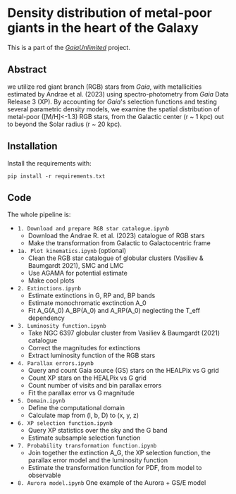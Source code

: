 # Density distribution of metal-poor giants in the heart of the Galaxy

<!-- URL: [https://github.com/evgenykurbatov/kp23-turb-conv-ppd](https://github.com/evgenykurbatov/kp23-turb-conv-ppd) -->

This is a part of the [_GaiaUnlimited_](https://github.com/gaia-unlimited) project.

<!-- [![arxiv](http://img.shields.io/badge/astro.GA-arXiv%3A2106.07653-B31B1B.svg)](https://arxiv.org/abs/2106.07653) -->


## Abstract

we utilize red giant branch (RGB) stars from *Gaia*, with metallicities estimated by Andrae et al. (2023) using spectro-photometry from *Gaia* Data Release 3 (XP). By accounting for *Gaia*'s selection functions and testing several parametric density models, we examine the spatial distribution of metal-poor ([M/H]<-1.3) RGB stars, from the Galactic center (r ~ 1 kpc) out to beyond the Solar radius (r ~ 20 kpc).


## Installation

Install the requirements with:

    pip install -r requirements.txt


## Code

The whole pipeline is:

- `1. Download and prepare RGB star catalogue.ipynb`
  - Download the Andrae R. et al. (2023) catalogue of RGB stars
  - Make the transformation from Galactic to Galactocentric frame
- `1a. Plot kinematics.ipynb` (optional)
  - Clean the RGB star catalogue of globular clusters (Vasiliev & Baumgardt 2021), SMC and LMC
  - Use AGAMA for potential estimate
  - Make cool plots
- `2. Extinctions.ipynb`
  - Estimate extinctions in G, RP and, BP bands
  - Estimate monochromatic exctinction A_0
  - Fit A_G(A_0) A_BP(A_0) and A_RP(A_0) neglecting the T_eff dependency
- `3. Luminosity function.ipynb`
  - Take NGC 6397 globular cluster from Vasiliev & Baumgardt (2021) catalogue
  - Correct the magnitudes for extinctions
  - Extract luminosity function of the RGB stars
- `4. Parallax errors.ipynb`
  - Query and count Gaia source (GS) stars on the HEALPix vs G grid
  - Count XP stars on the HEALPix vs G grid
  - Count number of visits and bin parallax errors
  - Fit the parallax error vs G magnitude
- `5. Domain.ipynb`
  - Define the computational domain
  - Calculate map from (l, b, D) to (x, y, z)
- `6. XP selection function.ipynb`
  - Query XP statistics over the sky and the G band
  - Estimate subsample selection function
- `7. Probability transformation function.ipynb`
  - Join together the extinction A_G, the XP selection function, the parallax error model and the luminosity function
  - Estimate the transformation function for PDF, from model to observable
- `8. Aurora model.ipynb`
  One example of the Aurora + GS/E model
